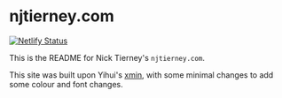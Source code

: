 # njtierney.com

[![Netlify Status](https://api.netlify.com/api/v1/badges/6715e6bf-6d23-4587-9d64-211a2c121ff5/deploy-status)](https://app.netlify.com/sites/njt-test/deploys)

This is the README for Nick Tierney's `njtierney.com`. 

This site was built upon Yihui's [xmin](https://github.com/yihui/hugo-xmin/), with some minimal changes to add some colour and font changes.
